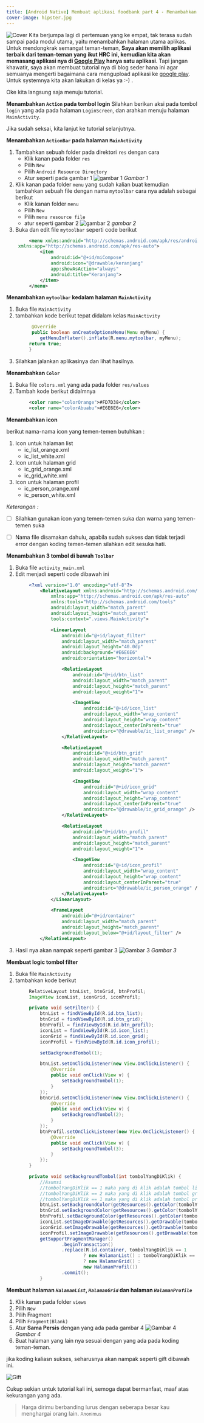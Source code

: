 ```yaml
---
title: [Android Native] Membuat aplikasi foodbank part 4 - Menambahkan halam home
cover-image: hipster.jpg
---
```

![Cover](/../img/covers/cover-19-04-2019.png)
Kita berjumpa lagi di pertemuan yang ke empat, tak terasa sudah sampai pada modul utama, yaitu menambahkan halaman utama aplikas. Untuk mendongkrak semangat teman-teman, **Saya akan memilih aplikasi terbaik dari teman-teman yang ikut HRC ini, kemudian kita akan memasang aplikasi nya di [Google Play](www.play.google.com) hanya satu aplikasi**. Tapi jangan khawatir, saya akan membuat tutorial nya di blog seder hana ini agar semuanya mengerti bagaimana cara mengupload aplikasi ke [google play](www.play.google.com). Untuk systemnya kita akan lakukan di kelas ya :-) .
<!--more-->
Oke kita langsung saja menuju tutorial.

**Menambahkan `Action` pada tombol login**
Silahkan berikan aksi pada tombol `login` yang ada pada halaman `LoginScreen`, dan arahkan menuju halaman `MainActivity`.


Jika sudah seksai, kita lanjut ke tutorial selanjutnya.

**Menambahkan `ActionBar` pada halaman `MainActivity`**

1. Tambahkan sebuah folder pada direktori `res` dengan cara 
   - Klik kanan pada folder `res`
   - Pilih `New`
   - Pilih `Android Resource Directory`
   - Atur seperti pada gambar 1
    ![gambar 1](/../img/19-04-2019/1.png)
    *Gambar 1*
2. Klik kanan pada folder `menu` yang sudah kalian buat kemudian tambahkan sebuah file dengan nama `mytoolbar` cara nya adalah sebagai berikut
    - Klik kanan folder `menu`
    - Pilih `New`
    - Pilih `menu resource file`
    - atur seperti gambar 2
    ![gambar 2](/../img/19-04-2019/2.png)
    *gambar 2*
3. Buka dan edit file `mytoolbar` seperti code berikut
   ```xml
        <menu xmlns:android="http://schemas.android.com/apk/res/android"
    xmlns:app="http://schemas.android.com/apk/res-auto">
            <item
                android:id="@+id/miCompose"
                android:icon="@drawable/keranjang"
                app:showAsAction="always"
                android:title="Keranjang">
            </item>
        </menu>
   ```
   
**Menambahkan `mytoolbar` kedalam halaman `MainActivity`**
1. Buka file `MainActivity`
2. tambahkan kode berikut tepat didalam kelas `MainActivity`
   ```java
         @Override
         public boolean onCreateOptionsMenu(Menu myMenu) {
            getMenuInflater().inflate(R.menu.mytoolbar, myMenu);
        return true;
        }
   ```
3. Silahkan jalankan aplikasinya dan lihat hasilnya.


**Menambahkan `Color`**

1. Buka file `colors.xml` yang ada pada folder `res/values`
2. Tambah kode berikut didalmnya
   ```xml
        <color name="colorOrange">#FD7D38</color>
        <color name="colorAbuabu">#E6E6E6</color>
   ```

**Menambahkan icon**

berikut nama-nama icon yang temen-temen butuhkan :
1. Icon untuk halaman list
   - ic_list_orange.xml
   - ic_list_white.xml
2. Icon untuk halaman grid
   - ic_grid_orange.xml
   - ic_grid_white.xml
3. Icon untuk halaman profil
   - ic_person_orange.xml
   - ic_person_white.xml

*Keterangan :*
  - [ ] Silahkan gunakan icon yang temen-temen suka dan warna yang temen-temen suka
  - [ ] Nama file disamakan dahulu, apabila sudah sukses dan tidak terjadi error dengan koding temen-temen silahkan edit sesuka hati.


**Menambahkan 3 tombol di bawah `Toolbar`**
1. Buka file `activity_main.xml`
2. Edit menjadi seperti code dibawah ini
   ```xml
        <?xml version="1.0" encoding="utf-8"?>
            <RelativeLayout xmlns:android="http://schemas.android.com/apk/res/android"
                xmlns:app="http://schemas.android.com/apk/res-auto"
                xmlns:tools="http://schemas.android.com/tools"
                android:layout_width="match_parent"
                android:layout_height="match_parent"
                tools:context=".views.MainActivity">

                <LinearLayout
                    android:id="@+id/layout_filter"
                    android:layout_width="match_parent"
                    android:layout_height="40.0dp"
                    android:background="#E6E6E6"
                    android:orientation="horizontal">

                    <RelativeLayout
                        android:id="@+id/btn_list"
                        android:layout_width="match_parent"
                        android:layout_height="match_parent"
                        android:layout_weight="1">

                        <ImageView
                            android:id="@+id/icon_list"
                            android:layout_width="wrap_content"
                            android:layout_height="wrap_content"
                            android:layout_centerInParent="true"
                            android:src="@drawable/ic_list_orange" />
                    </RelativeLayout>

                    <RelativeLayout
                        android:id="@+id/btn_grid"
                        android:layout_width="match_parent"
                        android:layout_height="match_parent"
                        android:layout_weight="1">

                        <ImageView
                            android:id="@+id/icon_grid"
                            android:layout_width="wrap_content"
                            android:layout_height="wrap_content"
                            android:layout_centerInParent="true"
                            android:src="@drawable/ic_grid_orange" />
                    </RelativeLayout>

                    <RelativeLayout
                        android:id="@+id/btn_profil"
                        android:layout_width="match_parent"
                        android:layout_height="match_parent"
                        android:layout_weight="1">

                        <ImageView
                            android:id="@+id/icon_profil"
                            android:layout_width="wrap_content"
                            android:layout_height="wrap_content"
                            android:layout_centerInParent="true"
                            android:src="@drawable/ic_person_orange" />
                    </RelativeLayout>
                </LinearLayout>

                <FrameLayout
                    android:id="@+id/container"
                    android:layout_width="match_parent"
                    android:layout_height="match_parent"
                    android:layout_below="@+id/layout_filter" />
            </RelativeLayout>
   ```
3. Hasil nya akan nampak seperti gambar 3
   ![Gambar 3](/../img/19-04-2019/3.png)
   *Gambar 3*

**Membuat logic tombol filter**
1. Buka file `MainActivity`
2. tambahkan kode berikut
   ```java
        RelativeLayout btnList, btnGrid, btnProfil;
        ImageView iconList, iconGrid, iconProfil;

        private void setFilter() {
            btnList = findViewById(R.id.btn_list);
            btnGrid = findViewById(R.id.btn_grid);
            btnProfil = findViewById(R.id.btn_profil);
            iconList = findViewById(R.id.icon_list);
            iconGrid = findViewById(R.id.icon_grid);
            iconProfil = findViewById(R.id.icon_profil);

            setBackgroundTombol(1);

            btnList.setOnClickListener(new View.OnClickListener() {
                @Override
                public void onClick(View v) {
                    setBackgroundTombol(1);
                }
            });
            btnGrid.setOnClickListener(new View.OnClickListener() {
                @Override
                public void onClick(View v) {
                    setBackgroundTombol(2);
                }
            });
            btnProfil.setOnClickListener(new View.OnClickListener() {
                @Override
                public void onClick(View v) {
                    setBackgroundTombol(3);
                }
            });
        }

        private void setBackgroundTombol(int tombolYangDiKlik) {
            //Asumsi
            //tombolYangDiKlik == 1 maka yang di klik adalah tombol list
            //tombolYangDiKlik == 2 maka yang di klik adalah tombol grid
            //tombolYangDiKlik == 1 maka yang di klik adalah tombol profil
            btnList.setBackgroundColor(getResources().getColor(tombolYangDiKlik == 1 ? R.color.colorOrange : R.color.colorAbuabu));
            btnGrid.setBackgroundColor(getResources().getColor(tombolYangDiKlik == 2 ? R.color.colorOrange : R.color.colorAbuabu));
            btnProfil.setBackgroundColor(getResources().getColor(tombolYangDiKlik == 3 ? R.color.colorOrange : R.color.colorAbuabu));
            iconList.setImageDrawable(getResources().getDrawable(tombolYangDiKlik == 1 ? R.drawable.ic_list_white : R.drawable.ic_list_orange));
            iconGrid.setImageDrawable(getResources().getDrawable(tombolYangDiKlik == 2 ? R.drawable.ic_grid_white : R.drawable.ic_grid_orange));
            iconProfil.setImageDrawable(getResources().getDrawable(tombolYangDiKlik == 3 ? R.drawable.ic_person_white : R.drawable.ic_person_orange));
            getSupportFragmentManager()
                    .beginTransaction()
                    .replace(R.id.container, tombolYangDiKlik == 1
                            ? new HalamanList() : tombolYangDiKlik == 2
                            ? new HalamanGrid() :
                            new HalamanProfil())
                    .commit();
            }
   ```


**Membuat halaman *`HalamanList`*, *`HalamanGrid`* dan halaman *`HalamanProfile`***

1. Klik kanan pada folder `views`
2. Pilih `New`
3. Pilih Fragment
4. Pilih `Fragment(Blank)`
5. Atur **Sama Persis** dengan yang ada pada gambar 4
   ![Gambar 4](/../img/19-04-2019/4.png)
   *Gambar 4*
6. Buat halaman yang lain nya sesuai dengan yang ada pada koding teman-teman.

jika koding kaliasn sukses, seharusnya akan nampak seperti gift dibawah ini.

![Gift](/../img/19-04-2019/gif.gif)

Cukup sekian untuk tutorial kali ini, semoga dapat bermanfaat, maaf atas kekurangan yang ada.


>Harga dirimu berbanding lurus dengan seberapa besar kau menghargai orang lain. <small>Anonimus</small>